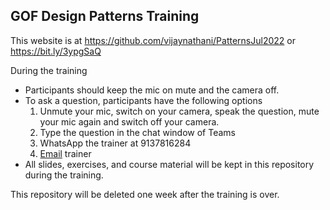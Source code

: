 ## GOF Design Patterns Training

This website is at <https://github.com/vijaynathani/PatternsJul2022> or <https://bit.ly/3ypgSaQ>

During the training
- Participants should keep the mic on mute and the camera off.
- To ask a question, participants have the following options
	 1. Unmute your mic, switch on your camera, speak the question, mute your mic again and switch off your camera.
	 2. Type the question in the chat window of Teams
	 3. WhatsApp the trainer at 9137816284
	 4. [Email](mailto:vijay_nathani@yahoo.com) trainer
- All slides, exercises, and course material will be kept in this repository during the training. 

This repository will be deleted one week after the training is over.
